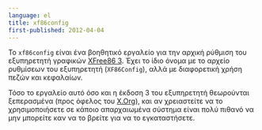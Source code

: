 ```yaml
---
language: el
title: xf86config
first-published: 2012-04-04
---
```


Το `xf86config` είναι ένα βοηθητικό εργαλείο για την αρχική ρύθμιση του 
εξυπηρετητή γραφικών [XFree86 3](/docs/xfree86-3.el.html). Έχει το ίδιο 
όνομα με το αρχείο ρυθμίσεων του εξυπηρετητή (`XF86Config`), αλλά με 
διαφορετική χρήση πεζών και κεφαλαίων.

Τόσο το εργαλείο αυτό όσο και η έκδοση 3 του εξυπηρετητή θεωρούνται 
ξεπερασμένα (προς όφελος του [X.Org](x.org.el.html)), και αν χρειαστείτε 
να το χρησιμοποιήσετε σε κάποιο απαρχαιωμένα σύστημα είναι πολύ πιθανό 
να μην μπορείτε καν να το βρείτε για να το εγκαταστήσετε.

